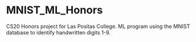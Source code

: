 # MNIST_ML_Honors
CS20 Honors project for Las Positas College. ML program using the MNIST database to identify handwritten digits 1-9.
